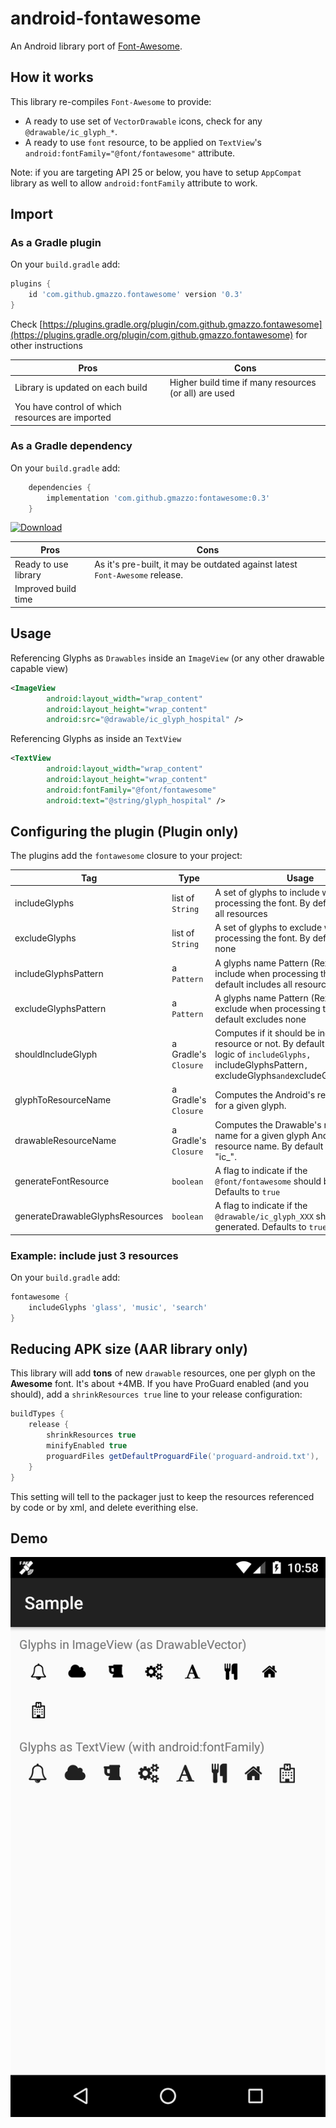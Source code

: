 # android-fontawesome
An Android library port of [Font-Awesome](https://github.com/FortAwesome/Font-Awesome).

## How it works
This library re-compiles `Font-Awesome` to provide:
- A ready to use set of `VectorDrawable` icons, check for any `@drawable/ic_glyph_*`.
- A ready to use `font` resource, to be applied on `TextView`'s `android:fontFamily="@font/fontawesome"` attribute.

Note: if you are targeting API 25 or below, you have to setup `AppCompat` library as well to allow `android:fontFamily` attribute to work.

## Import
### As a Gradle plugin
On your `build.gradle` add:
```groovy
plugins {
    id 'com.github.gmazzo.fontawesome' version '0.3'
}
```
Check [https://plugins.gradle.org/plugin/com.github.gmazzo.fontawesome](https://plugins.gradle.org/plugin/com.github.gmazzo.fontawesome) for other instructions

Pros|Cons
----|----
Library is updated on each build|Higher build time if many resources (or all) are used
You have control of which resources are imported|

### As a Gradle dependency
On your `build.gradle` add:
```groovy
    dependencies {
        implementation 'com.github.gmazzo:fontawesome:0.3'
    }
```
[ ![Download](https://api.bintray.com/packages/gmazzo/maven/android-fontawesome/images/download.svg) ](https://bintray.com/gmazzo/maven/android-fontawesome/_latestVersion)

Pros|Cons
----|----
Ready to use library|As it's pre-built, it may be outdated against latest `Font-Awesome` release.
Improved build time|

## Usage
Referencing Glyphs as `Drawables` inside an `ImageView` (or any other drawable capable view)
```xml
<ImageView
        android:layout_width="wrap_content"
        android:layout_height="wrap_content"
        android:src="@drawable/ic_glyph_hospital" />
```

Referencing Glyphs as inside an `TextView`
```xml
<TextView
        android:layout_width="wrap_content"
        android:layout_height="wrap_content"
        android:fontFamily="@font/fontawesome"
        android:text="@string/glyph_hospital" />
```
## Configuring the plugin (Plugin only)
The plugins add the `fontawesome` closure to your project:

Tag|Type|Usage
---|----|-----
includeGlyphs|list of `String`|A set of glyphs to include when processing the font. By default includes all resources
excludeGlyphs|list of `String`|A set of glyphs to exclude when processing the font. By default excludes none
includeGlyphsPattern|a `Pattern`|A glyphs name Pattern (RexExp) to include when processing the font. By default includes all resources
excludeGlyphsPattern|a `Pattern`|A glyphs name Pattern (RexExp) to exclude when processing the font. By default excludes none
shouldIncludeGlyph|a Gradle's `Closure`|Computes if it should be included as a resource or not. By default executes the logic of `includeGlyphs, `includeGlyphsPattern`, `excludeGlyphs` and `excludeGlyphsPattern`.
glyphToResourceName|a Gradle's `Closure`|Computes the Android's resource name for a given glyph.
drawableResourceName|a Gradle's `Closure`|Computes the Drawable's resource name for a given glyph Android's resource name. By default it prefixes an "ic_".
generateFontResource|`boolean`|A flag to indicate if the `@font/fontawesome` should be generated. Defaults to `true`
generateDrawableGlyphsResources|`boolean`|A flag to indicate if the `@drawable/ic_glyph_XXX` should be generated. Defaults to `true`

### Example: include just 3 resources
On your `build.gradle` add:
```groovy
fontawesome {
    includeGlyphs 'glass', 'music', 'search'
}
```

## Reducing APK size (AAR library only)
This library will add **tons** of new `drawable` resources, one per glyph on the **Awesome** font. It's about +4MB.
If you have ProGuard enabled (and you should), add a `shrinkResources true` line to your release configuration:
```groovy
buildTypes {
    release {
        shrinkResources true
        minifyEnabled true
        proguardFiles getDefaultProguardFile('proguard-android.txt'), 'proguard-rules.pro'
    }
}
```
This setting will tell to the packager just to keep the resources referenced by code or by xml, and delete everithing else.

## Demo
![Screenshot](sample/screenshot.png)
